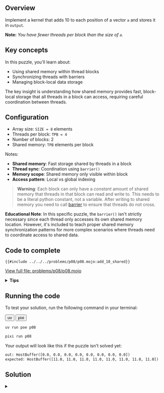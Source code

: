## Overview

Implement a kernel that adds 10 to each position of a vector `a` and stores it in `output`.

**Note:** _You have fewer threads per block than the size of `a`._

## Key concepts

In this puzzle, you'll learn about:
- Using shared memory within thread blocks
- Synchronizing threads with barriers
- Managing block-local data storage

The key insight is understanding how shared memory provides fast, block-local storage that all threads in a block can access, requiring careful coordination between threads.

## Configuration

- Array size: `SIZE = 8` elements
- Threads per block: `TPB = 4`
- Number of blocks: 2
- Shared memory: `TPB` elements per block

Notes:

- **Shared memory**: Fast storage shared by threads in a block
- **Thread sync**: Coordination using `barrier()`
- **Memory scope**: Shared memory only visible within block
- **Access pattern**: Local vs global indexing

> **Warning**: Each block can only have a *constant* amount of shared memory that threads in that block can read and write to. This needs to be a literal python constant, not a variable. After writing to shared memory you need to call [barrier](https://docs.modular.com/mojo/stdlib/gpu/sync/barrier/) to ensure that threads do not cross.

**Educational Note**: In this specific puzzle, the `barrier()` isn't strictly necessary since each thread only accesses its own shared memory location. However, it's included to teach proper shared memory synchronization patterns for more complex scenarios where threads need to coordinate access to shared data.

## Code to complete

```mojo
{{#include ../../../problems/p08/p08.mojo:add_10_shared}}
```
<a href="{{#include ../_includes/repo_url.md}}/blob/main/problems/p08/p08.mojo" class="filename">View full file: problems/p08/p08.mojo</a>

<details>
<summary><strong>Tips</strong></summary>

<div class="solution-tips">

1. Wait for shared memory load with `barrier()` (educational - not strictly needed here)
2. Use `local_i` to access shared memory: `shared[local_i]`
3. Use `global_i` for output: `output[global_i]`
4. Add guard: `if global_i < size`
</div>
</details>

## Running the code

To test your solution, run the following command in your terminal:

<div class="code-tabs" data-tab-group="package-manager">
  <div class="tab-buttons">
    <button class="tab-button">uv</button>
    <button class="tab-button">pixi</button>
  </div>
  <div class="tab-content">

```bash
uv run poe p08
```

  </div>
  <div class="tab-content">

```bash
pixi run p08
```

  </div>
</div>

Your output will look like this if the puzzle isn't solved yet:
```txt
out: HostBuffer([0.0, 0.0, 0.0, 0.0, 0.0, 0.0, 0.0, 0.0])
expected: HostBuffer([11.0, 11.0, 11.0, 11.0, 11.0, 11.0, 11.0, 11.0])
```

## Solution

<details class="solution-details">
<summary></summary>

```mojo
{{#include ../../../solutions/p08/p08.mojo:add_10_shared_solution}}
```

<div class="solution-explanation">

This solution demonstrates key concepts of shared memory usage in GPU programming:

1. **Memory hierarchy**
   - Global memory: `a` and `output` arrays (slow, visible to all blocks)
   - Shared memory: `shared` array (fast, thread-block local)
   - Example for 8 elements with 4 threads per block:
     ```txt
     Global array a: [1 1 1 1 | 1 1 1 1]  # Input: all ones

     Block (0):      Block (1):
     shared[0..3]    shared[0..3]
     [1 1 1 1]       [1 1 1 1]
     ```

2. **Thread coordination**
   - Load phase:
     ```txt
     Thread 0: shared[0] = a[0]=1    Thread 2: shared[2] = a[2]=1
     Thread 1: shared[1] = a[1]=1    Thread 3: shared[3] = a[3]=1
     barrier()    ↓         ↓        ↓         ↓   # Wait for all loads
     ```
   - Process phase: Each thread adds 10 to its shared memory value
   - Result: `output[i] = shared[local_i] + 10 = 11`

   **Note**: In this specific case, the `barrier()` isn't strictly necessary since each thread only writes to and reads from its own shared memory location (`shared[local_i]`). However, it's included for educational purposes to demonstrate proper shared memory synchronization patterns that are essential when threads need to access each other's data.

3. **Index mapping**
   - Global index: `block_dim.x * block_idx.x + thread_idx.x`
     ```txt
     Block 0 output: [11 11 11 11]
     Block 1 output: [11 11 11 11]
     ```
   - Local index: `thread_idx.x` for shared memory access
     ```txt
     Both blocks process: 1 + 10 = 11
     ```

4. **Memory access pattern**
   - Load: Global → Shared (coalesced reads of 1s)
   - Sync: `barrier()` ensures all loads complete
   - Process: Add 10 to shared values
   - Store: Write 11s back to global memory

This pattern shows how to use shared memory to optimize data access while maintaining thread coordination within blocks.
</div>
</details>
